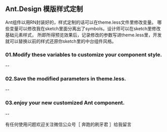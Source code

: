 ## Ant.Design 模版样式定制


Ant组件以用RN封装好的，样式定制的话可以在theme.less文件里修改变量。
哪些变量可以修改我在sketch里面分离出了symbols。设计师可以在sketch里修改基础元素样式，
所即所得预览效果后，记录修改的参数写进theme.less里，开发就可以替换以前的样式还原你sketch里的中台组件风格。




### 01.Modify these variables to customize your component style.

--

### 02.Save the modified parameters in theme.less.

--

### 03.enjoy your new customized Ant component. 

--


有任何使用问题欢迎关注微信公众号［ 奔跑的刷牙君 ］给我留言
